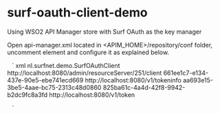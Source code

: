 # surf-oauth-client-demo
Using WSO2 API Manager store with Surf OAuth as the key manager


Open api-manager.xml located in <APIM_HOME>/repository/conf folder, uncomment <APIKeyManager> element and configure it as explained below.

 ` ` ` xml
<APIKeyManager>
  <KeyManagerClientImpl>nl.surfnet.demo.SurfOAuthClient</KeyManagerClientImpl>
  <Configuration>    
    <RegistrationEndpoint>http://localhost:8080/admin/resourceServer/251/client</RegistrationEndpoint>
    <AccessToken>661ee1c7-e134-437e-90e5-ebe741ecd669</AccessToken>
    <IntrospectionURL>http://localhost:8080/v1/tokeninfo</IntrospectionURL>
    <ConsumerKey>aa693e15-3be5-4aae-bc75-2313c48d0860</ConsumerKey>
    <ConsumerSecret>825ba61c-4a4d-42f8-9942-b2dc9fc8a3fd</ConsumerSecret>
    <TokenEndpoint>http://localhost:8080/v1/token</TokenEndpoint>
  </Configuration>
</APIKeyManager>

  ` ` ` 
